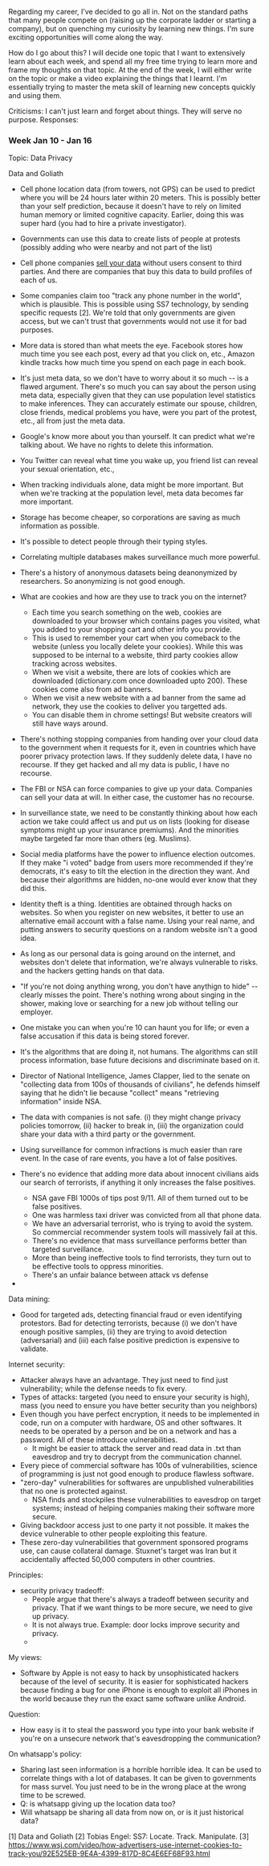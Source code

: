 Regarding my career, I’ve decided to go all in. Not on the standard paths that many people compete on (raising up the corporate ladder or starting a company), but on quenching my curiosity by learning new things. I'm sure exciting opportunities will come along the way.

How do I go about this? I will decide one topic that I want to extensively learn about each week, and spend all my free time trying to learn more and frame my thoughts on that topic. At the end of the week, I will either write on the topic or make a video explaining the things that I learnt. I'm essentially trying to master the meta skill of learning new concepts quickly and using them.

Criticisms: I can't just learn and forget about things. They will serve no purpose. 
Responses: 

### Week Jan 10 - Jan 16

Topic: Data Privacy

Data and Goliath


- Cell phone location data (from towers, not GPS) can be used to predict where you will be 24 hours later within 20 meters. This is possibly better than your self prediction, because it doesn't have to rely on limited human memory or limited cognitive capacity. Earlier, doing this was super hard (you had to hire a private investigator).
- Governments can use this data to create lists of people at protests (possibly adding who were nearby and not part of the list)
- Cell phone companies [sell your data](https://www.govtech.com/network/Wireless-Carriers-Face-200M-Fine-for-Selling-Location-Data.html) without users consent to third parties. And there are companies that buy this data to build profiles of each of us.
- Some companies claim too "track any phone number in the world", which is plausible. This is possible using SS7 technology, by sending specific requests [2]. We're told that only governments are given access, but we can't trust that governments would not use it for bad purposes. 
- More data is stored than what meets the eye. Facebook stores how much time you see each post, every ad that you click on, etc., Amazon kindle tracks how much time you spend on each page in each book. 
- It's just meta data, so we don't have to worry about it so much -- is a flawed argument. There's so much you can say about the person using meta data, especially given that they can use population level statistics to make inferences. They can accurately estimate our spouse, children, close friends, medical problems you have, were you part of the protest, etc., all from just the meta data. 
- Google's know more about you than yourself. It can predict what we're talking about. We have no rights to delete this information. 
- You Twitter can reveal what time you wake up, you friend list can reveal your sexual orientation, etc.,
- When tracking individuals alone, data might be more important. But when we're tracking at the population level, meta data becomes far more important. 
- Storage has become cheaper, so corporations are saving as much information as possible. 
- It's possible to detect people through their typing styles. 
- Correlating multiple databases makes surveillance much more powerful. 
- There's a history of anonymous datasets being deanonymized by researchers. So anonymizing is not good enough. 
- What are cookies and how are they use to track you on the internet?

  - Each time you search something on the web, cookies are downloaded to your browser which contains pages you visited, what you added to your shopping cart and other info you provide. 
  - This is used to remember your cart when you comeback to the website (unless you locally delete your cookies). While this was supposed to be internal to a website, third party cookies allow tracking across websites. 
  - When we visit a website, there are lots of cookies which are downloaded (dictionary.com once downloaded upto 200). These cookies come also from ad banners. 
  - When we visit a new website with a ad banner from the same ad network, they use the cookies to deliver you targetted ads.
  - You can disable them in chrome settings! But website creators will still have ways around.
- There's nothing stopping companies from handing over your cloud data to the government when it requests for it, even in countries which have poorer privacy protection laws. If they suddenly delete data, I have no recourse. If they get hacked and all my data is public, I have no recourse. 
- The FBI or NSA can force companies to give up your data. Companies can sell your data at will. In either case, the customer has no recourse. 
- In surveillance state, we need to be constantly thinking about how each action we take could affect us and put us on lists (looking for disease symptoms might up your insurance premiums). And the minorities maybe targeted far more than others (eg. Muslims).
- Social media platforms have the power to influence election outcomes. If they make "i voted" badge from users more recommended if they're democrats, it's easy to tilt the election in the direction they want. And because their algorithms are hidden, no-one would ever know that they did this. 
- Identity theft is a thing. Identities are obtained through hacks on websites. So when you register on new websites, it better to use an alternative email account with a false name. Using your real name, and putting answers to security questions on a random website isn't a good idea.
- As long as our personal data is going around on the internet, and websites don't delete that information, we're always vulnerable to risks. and the hackers getting hands on that data.
- "If you're not doing anything wrong, you don't have anythign to hide" -- clearly misses the point. There's nothing wrong about singing in the shower, making love or searching for a new job without telling our employer. 
- One mistake you can when you're 10 can haunt you for life; or even a false accusation if this data is being stored forever.
- It's the algorithms that are doing it, not humans. The algorithms can still process information, base future decisions and discriminate based on it.
- Director of National Intelligence, James Clapper, lied to the senate on "collecting data from 100s of thousands of civilians", he defends himself saying that he didn't lie because "collect" means "retrieving information" inside NSA.
- The data with companies is not safe. (i) they might change privacy policies tomorrow, (ii) hacker to break in, (iii) the organization could share your data with a third party or the government. 
- Using surveillance for common infractions is much easier than rare event. In the case of rare events, you have a lot of false positives. 
- There's no evidence that adding more data about innocent civilians aids our search of terrorists, if anything it only increases the false positives. 

  - NSA gave FBI 1000s of tips post 9/11. All of them turned out to be false positives.
  - One was harmless taxi driver was convicted from all that phone data. 
  - We have an adversarial terrorist, who is trying to avoid the system. So commercial recommender system tools will massively fail at this.
  - There's no evidence that mass surveillance performs better than targeted surveillance.
  - More than being ineffective tools to find terrorists, they turn out to be effective tools to oppress minorities. 
  - There's an unfair balance between attack vs defense
- 

Data mining:

- Good for targeted ads, detecting financial fraud or even identifying protestors. Bad for detecting terrorists, because (i) we don't have enough positive samples, (ii) they are trying to avoid detection (adversarial) and (iii) each false positive prediction is expensive to validate.

Internet security:

- Attacker always have an advantage. They just need to find just vulnerability; while the defense needs to fix every.
- Types of attacks: targeted (you need to ensure your security is high), mass (you need to ensure you have better security than you neighbors)
- Even though you have perfect encryption, it needs to be implemented in code, run on a computer with hardware, OS and other softwares. It needs to be operated by a person and be on a network and has a password. All of these introduce vulnerabilities.
  - It might be easier to attack the server and read data in .txt than eavesdrop and try to decrypt from the communication channel.
- Every piece of commercial software has 100s of vulnerabilities, science of programming is just not good enough to produce flawless software. 
- "zero-day" vulnerabilities for softwares are unpublished vulnerabilities that no one is protected against.
  - NSA finds and stockpiles these vulnerabilities to eavesdrop on target systems; instead of helping companies making their software more secure.
- Giving backdoor access just to one party it not possible. It makes the device vulnerable to other people exploiting this feature.
-  These zero-day vulnerabilities that government sponsored programs use, can cause collateral damage. Stuxnet's target was Iran but it accidentally affected 50,000 computers in other countries.



Principles:

- security privacy tradeoff:
  - People argue that there's always a tradeoff between security and privacy. That if we want things to be more secure, we need to give up privacy.
  - It is not always true. Example: door locks improve security and privacy.
  - 

My views:

- Software by Apple is not easy to hack by unsophisticated hackers because of the level of security. It is easier for sophisticated hackers because finding a bug for one iPhone is enough to exploit all iPhones in the world because they run the exact same software unlike Android.

Question:

- How easy is it to steal the password you type into your bank website if you're on a unsecure network that's eavesdropping the communication?

On whatsapp's policy:

- Sharing last seen information is a horrible horrible idea. It can be used to correlate things with a lot of databases. It can be given to governments for mass survel. You just need to be in the wrong place at the wrong time to be screwed. 
- Q: is whatsapp giving up the location data too? 
- Will whatsapp be sharing all data from now on, or is it just historical data? 



[1] Data and Goliath
[2] Tobias Engel: SS7: Locate. Track. Manipulate.
[3] https://www.wsj.com/video/how-advertisers-use-internet-cookies-to-track-you/92E525EB-9E4A-4399-817D-8C4E6EF68F93.html

